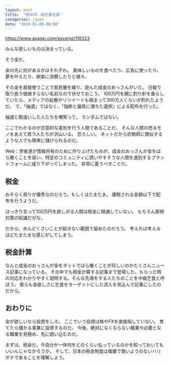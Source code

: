 ```yaml
---
layout: post
title:  "世の中、総乞食社会"
categories: japan
date: "2019-01-09 00:00"
---
```


https://www.asagei.com/excerpt/119323

みんな欲しいものは決まっている。

そう金だ。

金の先に何があるかはそれぞれ。
美味しいものを食べたり、広告に使ったり、夢を叶えたり、娯楽に消費したりと様々。

その金を直接使うことで貧民層を煽り、遊んだ成金のおっさんがいた。
日報で取り扱う価値すらない名前なので伏せておこう。
100万円を餌に釣り針を垂らしていたら、メディアの拡散やリツイートも相まって300万人くらいが釣れたようだ。
で、「抽選」ではなく、「独断と偏見に満ちた選択」による配布を行った。

抽選と勘違いした人たちを嘲笑って。
ランダムではない。

ここでわかるのが恣意的な差別を行う人間であることだ。
そんな人間の売るモノをあえて買う人たちが沢山いる。
恐ろしい。
ネットだから詐欺師に類似するような人でも簡単に儲けられるのだ。

Web：学者達が情報共有のために作り上げたものが、成金のおっさんが金をばら撒くことを装い、特定のコミュニティに誘いやすそうな人間を選別するプラットフォームに成り下がってしまった。
非常に憂うべきことだ。

## 税金

おそらく周りが優秀なのだろう。もしくはたまたま。
課税される金額以下で配布を行うようだ。

はっきり言って100万円を欲しがる人間は税金に精通していない。
もちろん節税対策の知識だがな。

だから、めんどくさいことが起きない範囲で留めたのだろう。
考えれば考えるほどたまたまな感じがしてしまう。

## 税金計算

なんと成金のおっさんが金をネットでばら撒くことが珍しいのかたくさんニュース記事になっている。
その中でも税金計算する記事まで登場した。もらった時の対応をわかりやすく説明する。そんな先導をする人たちのことを中級乞食と呼ぼう。
彼らも金欲しさに乞食をターゲットにした流入を見込んで記事にしたのだから。

## おわりに

金が欲しいなら投資をしろ。
ここでいう投資は株やFXを直接指していない。
育てたら儲かる事業に投資するのだ。
今後、絶対になくならない職業や必要となる職業を見極め、先に囲い込むのだ。

まずは、税金だ。今自分が一体何をどのくらい払っているのかを知っておいてもいいんじゃなかろうか。
そして、日本の税金制度は複雑で救いようのないハリボテであることを理解しよう。

